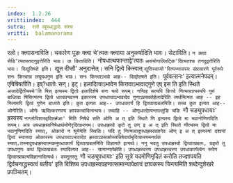 ```yaml
---
index:  1.2.26
vrittiindex:  444
sutra:  रलो व्युपधाद्धादेः संश्च
vritti:  balamanorama 
---
```


रलो। क्त्वासनाविति। चकारेण पूङः क्त्वा चे'त्यतः क्त्वाया अनुकर्षादिति भावः। सेटाविति। `न क्त्वा सेडि'त्यतस्तदनुवृत्तेरिति भावः। वा किताविति। `नोपधात्थफान्ताद्वे'त्यतः `असंयोगाल्लिट्कि'दित्यतश्च तनदुवृत्तेरिति भावः। दिद्युतिषते इति। `द्युत दीप्तौ' अनुदात्तेत्। सनि द्वित्वे कित्त्वात् `द्युतिस्वाप्यो'रित्यभ्यासस्य संप्रसारणे पूर्वरूपे सनः कित्त्वान्न लघूपधगुण इति भावः। सनः कित्त्वाऽभावे आह-- दिद्योतषते इति। `पूर्ववत्सनः' इत्यात्मनेपदम्। एषिषिषतीति। इष्?धातोः सन्। इट्। हलादित्वाऽभावेन कित्तवाऽभावाद्गुणे एष् इस ति इति स्थिते `अजादेर्द्वितीयस्ये'ति षिस् इत्यस्य द्वित्वे हलादिशेषे सनः षत्वे रूपम्। नन्विह सत्यपि कित्त्वे नित्यत्वात्परमपि गुणं बाधित्वा षिसित्यस्य द्वित्वे धात्ववयवस्य इकारस्य उपधात्वाऽभावादेव गुणाऽप्रसक्तेर्हलादेरिति व्यर्थमित्यत आह -- इह नित्यमपि द्वित्वं गुणेन बाध्यते इति। कुत इत्यत आह-- उपधाकार्यं हि द्वितवात्प्रबलमिति। तच्च कुत इत्यत आह-- ओणेरिति। ओणेः ऋदित्करणस्य ज्ञापकत्वादित्यन्वयः। तथाहि -- ओणृधातोण्र्यन्ताल्लुङि चङि `णौ चङ्युपधायाः' ह्रस्वस्य `नाग्लोपिशास्वृदित#आ' मिति निषेधे सति ओणि अ त् इति स्थिते णि इत्यस्य द्वित्वे मा भवानोणिणदिति रूपम्। अत्र उपधाह्रस्वनिषेधार्थमोणेरृदित्करणम्। उपधाह्रस्वे कृते तु उण् इ अ त् इति स्थिते णीत्यस्य द्वित्वे मा भवानुणिणदिति स्यात्, ओकारो न श्रूयेयेति स्थितिः। यदि तु नित्यत्वादुपधाह्रस्वत्प्रागेव ओण् इ अ त् इत्यस्यां दशायां द्वित्वं स्यात्तदा ओकारस्य उपधात्वाऽभावादेव ह्रस्वाऽप्रसक्तेस्तन्निषेदार्थमृदित्करणमनर्थकं स्यात्.तस्मादुपधाह्रस्वात्मकमुपधाकार्यं द्वित्वात्प्रबलमिति विज्ञायते इत्यर्थः। ननु भवतु उपधाह्रस्वो द्वित्वात्प्रबलः, प्रकृते तु उपधागुणः कथं द्वित्वात्प्रबलः स्यादित्यत आह-- सामान्यापेक्षेति। उपधाह्रस्वस्य उपधाह्रस्वस्य उपधाकार्यत्वेन रूपेण द्वित्वात्प्राबल्यविज्ञानादित्यर्थः। वस्तुतस्तु `णौ चङ्युपधायाः' इति सूत्रे`यदमोणिमृदितं करोति तज्ज्ञापयति द्विर्वचनाद्ध्रस्वत्वं बलीय' इति विशिष्य उपधाह्रस्वग्रहणात्सामान्यापेक्षत्वं ज्ञापकस्य चिन्त्यमिति शब्देन्दुशेखरे प्रपञ्चितम्। 

